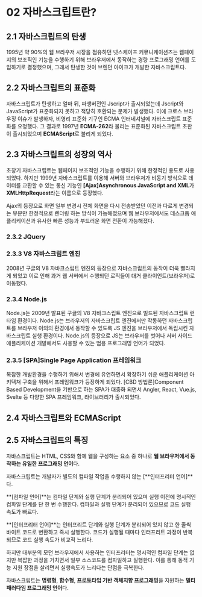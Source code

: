 # 02 자바스크립트란?

## 2.1 자바스크립트의 탄생

1995년 약 90%의 웹 브라우저 시장을 점유하던 넷스케이프 커뮤니케이션즈는 웹페이지의 보조직인 기능을 수행하기 위해 브라우저에서 동작하는 경량 프로그래밍 언어를 도입하기로 결정했으며, 그래서 탄생한 것이 브렌던 아이크가 개발한 자바스크립트다.

## 2.2 자바스크립트의 표준화

자바스크립트가 탄생하고 얼마 뒤, 파생버전인 Jscript가 출시되었는데 Jscript와 JavaScript가 표준화되지 못하고 적당히 호환되는 문제가 발생했다. 이에 크로스 브라우징 이슈가 발생하자, 비영리 표준화 기구인 ECMA 인터네셔널에 자바스크립트 표준화를 요청했다. 그 결과로 1997년 **ECMA-262**라 불리는 표준화된 자바스크립트 초판이 출시되었으며 **ECMAScript**로 불리게 되었다.

## 2.3 자바스크립트의 성장의 역사&#x20;

초창기 자바스크립트는 웹페이지 보조적인 기능을 수행하기 위해 한정적인 용도로 사용되었다. 하지만 1999년 자바스크립트를 이용해 서버와 브라우저가 비동기 방식으로 데이터를 교환할 수 있는 통신 기능인 **\[Ajax]Asynchronous JavaScript and XML**가 **XMLHttpRequest**라는 이름으로 등장했다.

Ajax의 등장으로 화면 일부 변경시 전체 화면을 다시 전송받았던 이전과 다르게 변경되는 부분만 한정적으로 렌더링 하는 방식이 가능해졌으며 웹 브라우저에서도 데스크톱 애플리케이션과 유사한 빠른 성능과 부드러운 화면 전환이 가능해졌다.

### 2.3.2 JQuery

### 2.3.3 V8 자바스크립트 엔진

2008년 구글의 V8 자바크스립트 엔진의 등장으로 자바스크립트의 동작이 더욱 빨라지게 되었고 이로 인해 과거 웹 서버에서 수행되던 로직들이 대거 클라이언트(브라우저)로 이동했다.

### 2.3.4 Node.js

Node.js는 2009년 발표된 구글의 V8 자바크스립트 엔진으로 빌드된 자바스크립트 런타임 환경이다. Node.js는 브라우저의 자바스크립트 엔진에서만 작동하던 자바스크립트를 브라우저 이외의 환경에서 동작할 수 있도록 JS 엔진을 브라우저에서 독립시킨 자바스크립트 실행 환경이다. Node.js의 등장으로 JS는 브라우저를 벗어나 서버 사이드 애플리케이션 개발에서도 사용할 수 있는 범용 프로그래밍 언어가 되었다.

### 2.3.5 \[SPA]Single Page Application 프레임워크

복잡한 개발환경을 수행하기 위해서 변경에 유연하면서 확장하기 쉬운 애플리케이션 아키텍쳐 구축을 위해서 프레임워크가 등장하게 되었다. \[CBD 방법론]Component Based Development을 기반으로 하는 SPA가 대중화 되면서 Angler, React, Vue.js, Svelte 등 다양한 SPA 프레임워크, 라이브러리가 출시되었다.

## 2.4 자바스크립트와 ECMAScript

## 2.5 자바스크립트의 특징

자바스크립트는 HTML, CSS와 함께 웹을 구성하는 요소 중 하나로 **웹 브라우저에서 동작하는 유일한 프로그래밍 언어**다.&#x20;

자바스크립트는 개발자가 별도의 컴파일 작업을 수행하지 않는 \[**인터프리터 언어]**다.&#x20;

**\[컴파일 언어]**는 컴파일 단계와 실행 단계가 분리되어 있으며 실행 이전에 명시적인 컴파일 단계를 단 한 번 수행한다. 컴파일과 실행 단계가 분리되어 있으므로 코드 실행 속도가 빠르다.&#x20;

**\[인터프리터 언어]**는 인터프리트 단계와 실행 단계가 분리되어 있지 않고 한 줄씩 바이트 코드로 변환하고 즉시 실행한다. 코드가 실행될 때마다 인터프리트 과정이 반복되므로 코드 실행 속도가 비교적 느리다.&#x20;

하지만 대부분의 모던 브라우저에서 사용하는 인터프리터는 명시적인 컴파일 단계는 없지만 복잡한 과정을 거치면서 일부 소스코드를 컴파일하고 실행한다. 이를 통해 동적 기능 지원 장점을 살리면서 실행속도가 느리다는 단점을 극복한다.

자바스크립트는 **명령형**, **함수형**, **프로토타입 기반 객체지향 프로그래밍**을 지원하는 **멀티 패러다임 프로그래밍 언어**다.















